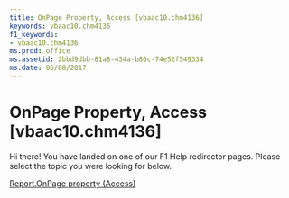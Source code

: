 ```yaml
---
title: OnPage Property, Access [vbaac10.chm4136]
keywords: vbaac10.chm4136
f1_keywords:
- vbaac10.chm4136
ms.prod: office
ms.assetid: 2bbd9dbb-81a8-434a-b86c-74e52f549334
ms.date: 06/08/2017
---
```



# OnPage Property, Access [vbaac10.chm4136]

Hi there! You have landed on one of our F1 Help redirector pages. Please select the topic you were looking for below.

[Report.OnPage property (Access)](http://msdn.microsoft.com/library/d72bab5d-fdb8-99f5-5d27-8227bc0136ec%28Office.15%29.aspx)

